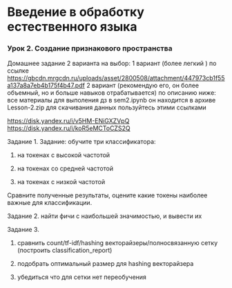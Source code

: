 # Введение в обработку естественного языка
### Урок 2. Создание признакового пространства
Домашнее задание 2 варианта на выбор:
1 вариант (более легкий ) по ссылке https://gbcdn.mrgcdn.ru/uploads/asset/2800508/attachment/447973cb1f55a137a8a7eb4b175f4b47.pdf
2 вариант (рекомендую его, он более объемный, но и больше навыков отрабатывается) по описанию ниже:
все материалы для выполения дз в sem2.ipynb он находится в архиве Lesson-2.zip
для скачивания данных пользуйтесь этими ссылками

https://disk.yandex.ru/i/v5HM-ENiGXZVpQ
https://disk.yandex.ru/i/koR5eMCToCZS2Q

Задание 1.
Задание: обучите три классификатора:

1) на токенах с высокой частотой

2) на токенах со средней частотой

3) на токенах с низкой частотой

Сравните полученные результаты, оцените какие токены наиболее важные для классификации.

Задание 2.
найти фичи с наибольшей значимостью, и вывести их

Задание 3.
1) сравнить count/tf-idf/hashing векторайзеры/полносвязанную сетку (построить classification_report)

2) подобрать оптимальный размер для hashing векторайзера

3) убедиться что для сетки нет переобучения
